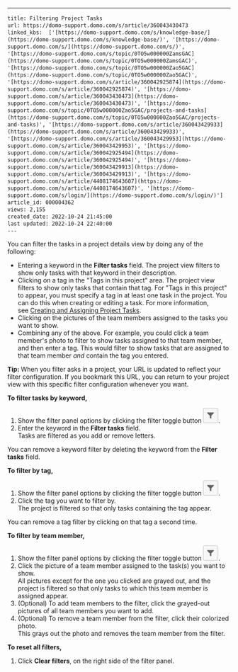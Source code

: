 ---
    title: Filtering Project Tasks
    url: https://domo-support.domo.com/s/article/360043430473
    linked_kbs:  ['[https://domo-support.domo.com/s/knowledge-base/](https://domo-support.domo.com/s/knowledge-base/)', '[https://domo-support.domo.com/s/](https://domo-support.domo.com/s/)', '[https://domo-support.domo.com/s/topic/0TO5w000000ZamsGAC](https://domo-support.domo.com/s/topic/0TO5w000000ZamsGAC)', '[https://domo-support.domo.com/s/topic/0TO5w000000Zao5GAC](https://domo-support.domo.com/s/topic/0TO5w000000Zao5GAC)', '[https://domo-support.domo.com/s/article/360042925874](https://domo-support.domo.com/s/article/360042925874)', '[https://domo-support.domo.com/s/article/360043430473](https://domo-support.domo.com/s/article/360043430473)', '[https://domo-support.domo.com/s/topic/0TO5w000000Zao5GAC/projects-and-tasks](https://domo-support.domo.com/s/topic/0TO5w000000Zao5GAC/projects-and-tasks)', '[https://domo-support.domo.com/s/article/360043429933](https://domo-support.domo.com/s/article/360043429933)', '[https://domo-support.domo.com/s/article/360043429953](https://domo-support.domo.com/s/article/360043429953)', '[https://domo-support.domo.com/s/article/360042925494](https://domo-support.domo.com/s/article/360042925494)', '[https://domo-support.domo.com/s/article/360043429913](https://domo-support.domo.com/s/article/360043429913)', '[https://domo-support.domo.com/s/article/4408174643607](https://domo-support.domo.com/s/article/4408174643607)', '[https://domo-support.domo.com/s/login/](https://domo-support.domo.com/s/login/)']
    article_id: 000004362
    views: 2,155
    created_date: 2022-10-24 21:45:00
    last updated: 2022-10-24 22:40:00
    ---



You can filter the tasks in a project details view by doing any of the following:


* Entering a keyword in the **Filter tasks** field. The project view filters to show only tasks with that keyword in their description.
* Clicking on a tag in the "Tags in this project" area. The project view filters to show only tasks that contain that tag. For "Tags in this project" to appear, you must specify a tag in at least one task in the project. You can do this when creating or editing a task. For more information, see [Creating and Assigning Project Tasks](/s/article/360042925874 "Creating and Assigning Project Tasks").
* Clicking on the pictures of the team members assigned to the tasks you want to show.
* Combining any of the above. For example, you could click a team member's photo to filter to show tasks assigned to that team member, and then enter a tag. This would filter to show tasks that are assigned to that team member *and* contain the tag you entered.




 


**Tip:** When you filter asks in a project, your URL is updated to reflect your filter configuration. If you bookmark this URL, you can return to your project view with this specific filter configuration whenever you want.


**To filter tasks by keyword,**


1. Show the filter panel options by clicking the filter toggle button ![Screen_Shot_2020-04-21_at_2.23.41_PM.png](Screen_Shot_2020-04-21_at_2.23.41_PM.png).
2. Enter the keyword in the **Filter tasks** field.  
 Tasks are filtered as you add or remove letters.


You can remove a keyword filter by deleting the keyword from the **Filter tasks** field.


**To filter by tag,**


1. Show the filter panel options by clicking the filter toggle button ![Screen_Shot_2020-04-21_at_2.23.41_PM.png](Screen_Shot_2020-04-21_at_2.23.41_PM.png).
2. Click the tag you want to filter by.  
 The project is filtered so that only tasks containing the tag appear.


You can remove a tag filter by clicking on that tag a second time.


**To filter by team member,**


1. Show the filter panel options by clicking the filter toggle button ![Screen_Shot_2020-04-21_at_2.23.41_PM.png](Screen_Shot_2020-04-21_at_2.23.41_PM.png).
2. Click the picture of a team member assigned to the task(s) you want to show.  
 All pictures except for the one you clicked are grayed out, and the project is filtered so that only tasks to which this team member is assigned appear.
3. (Optional) To add team members to the filter, click the grayed-out pictures of all team members you want to add.
4. (Optional) To remove a team member from the filter, click their colorized photo.  
 This grays out the photo and removes the team member from the filter.


**To reset all filters,**


1. Click **Clear filters**, on the right side of the filter panel.

